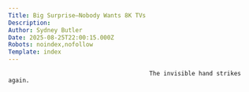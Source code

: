 ```yaml
---
Title: Big Surprise—Nobody Wants 8K TVs
Description: 
Author: Sydney Butler
Date: 2025-08-25T22:00:15.000Z
Robots: noindex,nofollow
Template: index
---
```


                                            The invisible hand strikes again.
                                        